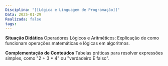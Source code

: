 ```yaml
---
Disciplina: "[[Lógica e Linguagem de Programação]]"
Data: 2025-01-29
Realizada: false
tags:
---
```

**Situação Didática**
Operadores Lógicos e Aritméticos: Explicação de como funcionam operações matemáticas e lógicas em algoritmos.

**Complementação de Conteúdos**
Tabelas práticas para resolver expressões simples, como "2 + 3 * 4" ou "verdadeiro E falso".
